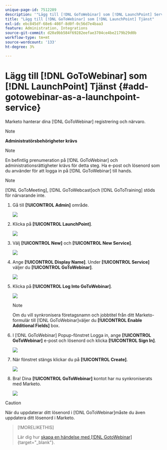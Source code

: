 ```yaml
---
unique-page-id: 7512289
description: '"Lägg till [!DNL GoToWebinar] som [!DNL LaunchPoint] Service - Marketo Docs - produktdokumentation'
title: "Lägg till [!DNL GoToWebinar] som [!DNL LaunchPoint] Tjänst"
exl-id: ebc845df-68e6-408f-8d0f-0c56d7e4baa3
feature: Administration, Integrations
source-git-commit: d20a9bb584f69282eefae3704ce4be2179b29d0b
workflow-type: tm+mt
source-wordcount: '133'
ht-degree: 3%

---
```


# Lägg till [!DNL GoToWebinar] som [!DNL LaunchPoint] Tjänst {#add-gotowebinar-as-a-launchpoint-service}

Marketo hanterar dina [!DNL GoToWebinar] registrering och närvaro.

>[!NOTE]
>
>**Administratörsbehörigheter krävs**

>[!NOTE]
>
>En befintlig prenumeration på [!DNL GoToWebinar] och administrationsrättigheter krävs för detta steg. Ha e-post och lösenord som du använder för att logga in på [!DNL GoToWebinar] till hands.

>[!NOTE]
>
>[!DNL GoToMeeting], [!DNL GoToWebcast]och [!DNL GoToTraining] stöds för närvarande inte.

1. Gå till **[!UICONTROL Admin]** område.

   ![](assets/add-gotowebinar-as-a-launchpoint-service-1.png)

1. Klicka på **[!UICONTROL LaunchPoint]**.

   ![](assets/add-gotowebinar-as-a-launchpoint-service-2.png)

1. Välj **[!UICONTROL New]** och **[!UICONTROL New Service]**.

   ![](assets/add-gotowebinar-as-a-launchpoint-service-3.png)

1. Ange **[!UICONTROL Display Name]**. Under **[!UICONTROL Service]** väljer du **[!UICONTROL GoToWebinar]**.

   ![](assets/add-gotowebinar-as-a-launchpoint-service-4.png)

1. Klicka på **[!UICONTROL Log Into GoToWebinar]**.

   ![](assets/add-gotowebinar-as-a-launchpoint-service-5.png)

   >[!NOTE]
   >
   >Om du vill synkronisera företagsnamn och jobbtitel från ditt Marketo-formulär till [!DNL GoToWebinar]väljer du **[!UICONTROL Enable Additional Fields]** box.

1. I [!DNL GoToWebinar] Popup-fönstret Logga in, ange **[!UICONTROL GoToWebinar]** e-post och lösenord och klicka **[!UICONTROL Sign In]**.

   ![](assets/add-gotowebinar-as-a-launchpoint-service-6.png)

1. När fönstret stängs klickar du på **[!UICONTROL Create]**.

   ![](assets/add-gotowebinar-as-a-launchpoint-service-7.png)

1. Bra! Dina **[!UICONTROL GoToWebinar]** kontot har nu synkroniserats med Marketo.

   ![](assets/add-gotowebinar-as-a-launchpoint-service-8.png)

>[!CAUTION]
>
>När du uppdaterar ditt lösenord i [!DNL GoToWebinar]måste du även uppdatera ditt lösenord i Marketo.

>[!MORELIKETHIS]
>
>Lär dig hur [skapa en händelse med [!DNL GotoWebinar]](/help/marketo/product-docs/demand-generation/events/create-an-event/create-an-event-with-gotowebinar.md){target="_blank"}.
